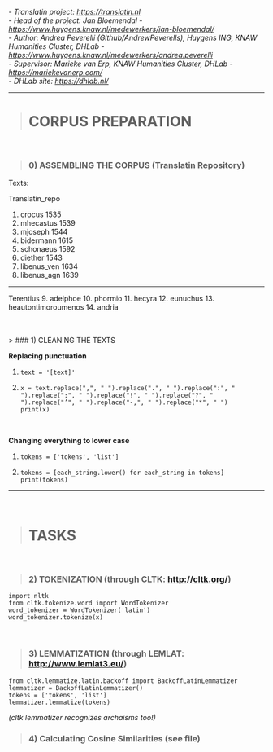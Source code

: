 *- Translatin project: https://translatin.nl* \
*- Head of the project: Jan Bloemendal - https://www.huygens.knaw.nl/medewerkers/jan-bloemendal/* \
*- Author: Andrea Peverelli (Github/AndrewPeverells), Huygens ING, KNAW Humanities Cluster, DHLab - https://www.huygens.knaw.nl/medewerkers/andrea.peverelli* \
*- Supervisor: Marieke van Erp, KNAW Humanities Cluster, DHLab - https://mariekevanerp.com/* \
*- DHLab site: https://dhlab.nl/*

----------------------------------------------------------------------------------------------------------

> # CORPUS PREPARATION
<br />

> ### 0) ASSEMBLING THE CORPUS (Translatin Repository)

Texts:

Translatin_repo
1. crocus 1535
2. mhecastus 1539
3. mjoseph 1544
4. bidermann 1615
5. schonaeus 1592
6. diether 1543
7. libenus_ven 1634
8. libenus_agn 1639

---

Terentius
9. adelphoe
10. phormio
11. hecyra
12. eunuchus
13. heautontimoroumenos
14. andria

<br />
<br />
> ### 1) CLEANING THE TEXTS


**Replacing punctuation**

1. `text = '[text]'`

2. `x = text.replace(",", " ").replace(".", " ").replace(":", " ").replace(";", " ").replace("!", " ").replace("?", " ").replace("’", " ").replace("-,", " ").replace("*", " ")`\
`print(x)`

<br />

**Changing everything to lower case**

1. `tokens = ['tokens', 'list']`

2. `tokens = [each_string.lower() for each_string in tokens]`\
  `print(tokens)`
  
***
<br />

> # TASKS

<br />

> ### 2) TOKENIZATION (through CLTK: http://cltk.org/)

`import nltk`\
`from cltk.tokenize.word import WordTokenizer`\
`word_tokenizer = WordTokenizer('latin')`\
`word_tokenizer.tokenize(x)`

<br />

> ### 3) LEMMATIZATION (through LEMLAT: http://www.lemlat3.eu/)

`from cltk.lemmatize.latin.backoff import BackoffLatinLemmatizer`\
`lemmatizer = BackoffLatinLemmatizer()`\
`tokens = ['tokens', 'list']`\
`lemmatizer.lemmatize(tokens)`

*(cltk lemmatizer recognizes archaisms too!)*

> ### 4) Calculating Cosine Similarities (see file)
